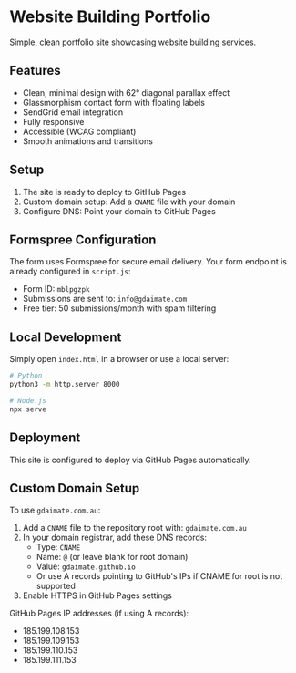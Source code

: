 # Website Building Portfolio

Simple, clean portfolio site showcasing website building services.

## Features

- Clean, minimal design with 62° diagonal parallax effect
- Glassmorphism contact form with floating labels
- SendGrid email integration
- Fully responsive
- Accessible (WCAG compliant)
- Smooth animations and transitions

## Setup

1. The site is ready to deploy to GitHub Pages
2. Custom domain setup: Add a `CNAME` file with your domain
3. Configure DNS: Point your domain to GitHub Pages

## Formspree Configuration

The form uses Formspree for secure email delivery. Your form endpoint is already configured in `script.js`:
- Form ID: `mblpgzpk`
- Submissions are sent to: `info@gdaimate.com`
- Free tier: 50 submissions/month with spam filtering

## Local Development

Simply open `index.html` in a browser or use a local server:

```bash
# Python
python3 -m http.server 8000

# Node.js
npx serve
```

## Deployment

This site is configured to deploy via GitHub Pages automatically.

## Custom Domain Setup

To use `gdaimate.com.au`:

1. Add a `CNAME` file to the repository root with: `gdaimate.com.au`
2. In your domain registrar, add these DNS records:
   - Type: `CNAME`
   - Name: `@` (or leave blank for root domain)
   - Value: `gdaimate.github.io`
   - Or use A records pointing to GitHub's IPs if CNAME for root is not supported
3. Enable HTTPS in GitHub Pages settings

GitHub Pages IP addresses (if using A records):
- 185.199.108.153
- 185.199.109.153
- 185.199.110.153
- 185.199.111.153
